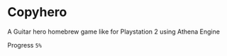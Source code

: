 # Copyhero

A Guitar hero homebrew game like for Playstation 2 using Athena Engine

Progress ```5%```
